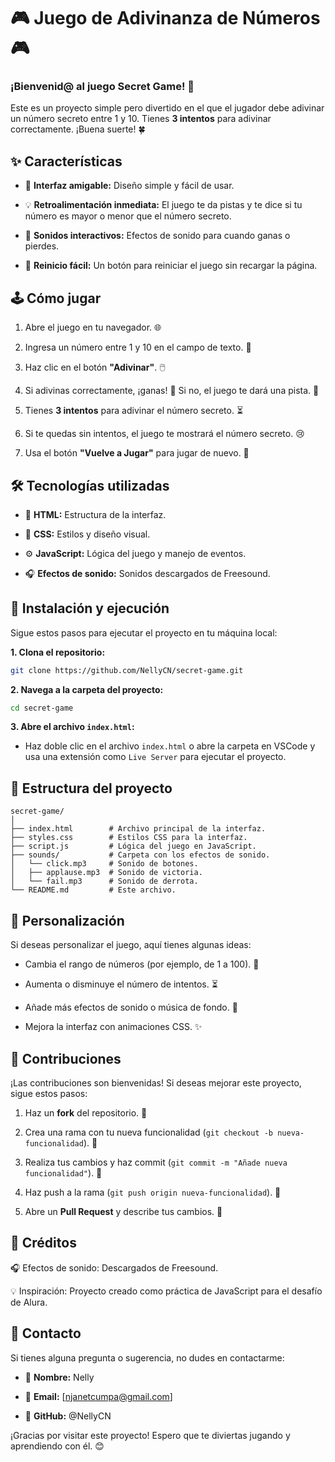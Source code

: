 # 🎮 Juego de Adivinanza de Números 🎮

### ¡Bienvenid@ al juego __Secret Game__! 🎉 

Este es un proyecto simple pero divertido en el que el jugador debe adivinar un número secreto entre 1 y 10. Tienes __3 intentos__ para adivinar correctamente. ¡Buena suerte! 🍀

## ✨ Características

- 🎨 **Interfaz amigable:** Diseño simple y fácil de usar.

- 💡 **Retroalimentación inmediata:** El juego te da pistas y te dice si tu número es mayor o menor que el número secreto.

-  🎵 **Sonidos interactivos:** Efectos de sonido para cuando ganas o pierdes.

- 🔄 **Reinicio fácil:** Un botón para reiniciar el juego sin recargar la página.

## 🕹️ Cómo jugar

1. Abre el juego en tu navegador. 🌐

2. Ingresa un número entre 1 y 10 en el campo de texto. 🔢

3. Haz clic en el botón **"Adivinar"**. 🖱️

4. Si adivinas correctamente, ¡ganas! 🎉 Si no, el juego te dará una pista. 🤔

5. Tienes **3 intentos** para adivinar el número secreto. ⏳

6. Si te quedas sin intentos, el juego te mostrará el número secreto. 😢

7. Usa el botón **"Vuelve a Jugar"** para jugar de nuevo. 🔄

## 🛠️ Tecnologías utilizadas
- 📄 **HTML:** Estructura de la interfaz.

- 🎨 **CSS:** Estilos y diseño visual.

- ⚙️ **JavaScript:** Lógica del juego y manejo de eventos.

- 🎧 **Efectos de sonido:** Sonidos descargados de Freesound.

## 🚀 Instalación y ejecución
Sigue estos pasos para ejecutar el proyecto en tu máquina local:

__1. Clona el repositorio:__

```bash
git clone https://github.com/NellyCN/secret-game.git
```

__2. Navega a la carpeta del proyecto:__

```bash
cd secret-game
```

__3. Abre el archivo `index.html`:__

- Haz doble clic en el archivo `index.html` o abre la carpeta en VSCode y usa una extensión como `Live Server` para ejecutar el proyecto.

## 📂 Estructura del proyecto
```
secret-game/
│
├── index.html        # Archivo principal de la interfaz.
├── styles.css        # Estilos CSS para la interfaz.
├── script.js         # Lógica del juego en JavaScript.
├── sounds/           # Carpeta con los efectos de sonido.
│   └── click.mp3     # Sonido de botones.
│   ├── applause.mp3  # Sonido de victoria.
│   └── fail.mp3      # Sonido de derrota.
└── README.md         # Este archivo.
```

## 🎨 Personalización
Si deseas personalizar el juego, aquí tienes algunas ideas:

- Cambia el rango de números (por ejemplo, de 1 a 100). 🔢

- Aumenta o disminuye el número de intentos. ⏳

- Añade más efectos de sonido o música de fondo. 🎵

- Mejora la interfaz con animaciones CSS. ✨

## 🤝 Contribuciones
¡Las contribuciones son bienvenidas! Si deseas mejorar este proyecto, sigue estos pasos:

1. Haz un **fork** del repositorio. 🍴

2. Crea una rama con tu nueva funcionalidad (`git checkout -b nueva-funcionalidad`). 🌿

3. Realiza tus cambios y haz commit (`git commit -m "Añade nueva funcionalidad"`). 💾

4. Haz push a la rama (`git push origin nueva-funcionalidad`). 🚀

5. Abre un **Pull Request** y describe tus cambios. 📄

## 🙏 Créditos
🎧 Efectos de sonido: Descargados de Freesound.

💡 Inspiración: Proyecto creado como práctica de JavaScript para el desafío de Alura.

## 📧 Contacto
Si tienes alguna pregunta o sugerencia, no dudes en contactarme:

* 👤 **Nombre:** Nelly

* 📧 **Email:** [njanetcumpa@gmail.com]

* 🐙 **GitHub:** @NellyCN

¡Gracias por visitar este proyecto! Espero que te diviertas jugando y aprendiendo con él. 😊